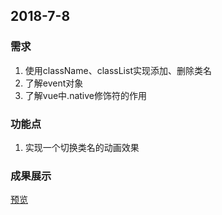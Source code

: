 ## 2018-7-8

### 需求

1. 使用className、classList实现添加、删除类名
2. 了解event对象
3. 了解vue中.native修饰符的作用

### 功能点

1. 实现一个切换类名的动画效果

###  成果展示

[预览](https://move-up.github.io/vue-study-note/dist/index.html#/render)